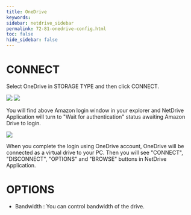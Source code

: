 ```yaml
---
title: OneDrive
keywords:
sidebar: netdrive_sidebar
permalink: 72-81-onedrive-config.html
toc: false
hide_sidebar: false
---
```


CONNECT
==================
Select OneDrive in STORAGE TYPE and then click CONNECT.


<img class="markdown" src="https://doc.bdrive.com/images/onedrive_config_1.jpg">


<img class="markdown" src="https://doc.bdrive.com/images/onedrive_config_2.jpg">


You will find above Amazon login window in your explorer and NetDrive Application will turn to "Wait for authentication" status awaiting Amazon Drive to login.


<img class="markdown" src="https://doc.bdrive.com/images/onedrive_config_3.jpg">


When you complete the login using OneDrive account, OneDrive will be connected as a virtual drive to your PC. Then you will see "CONNECT", "DISCONNECT", "OPTIONS" and "BROWSE" buttons in NetDrive Application.


OPTIONS
==================
* Bandwidth : You can control bandwidth of the drive.

